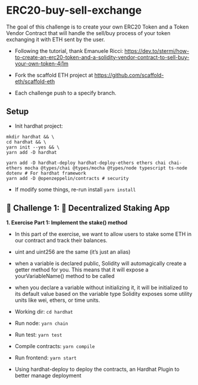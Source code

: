 # ERC20-buy-sell-exchange
The goal of this challenge is to create your own ERC20 Token and a Token Vendor Contract that will handle the sell/buy process of your token exchanging it with ETH sent by the user.

- Following the tutorial, thank Emanuele Ricci: https://dev.to/stermi/how-to-create-an-erc20-token-and-a-solidity-vendor-contract-to-sell-buy-your-own-token-4j1m

- Fork the scaffold ETH project at https://github.com/scaffold-eth/scaffold-eth  

- Each challenge push to a specify branch.  

## Setup
- Init hardhat project: 
```
mkdir hardhat && \
cd hardhat && \
yarn init --yes && \
yarn add -D hardhat
```

```
yarn add -D hardhat-deploy hardhat-deploy-ethers ethers chai chai-ethers mocha @types/chai @types/mocha @types/node typescript ts-node dotenv # For hardhat framework
yarn add -D @openzeppelin/contracts # security 

```
- If modify some things, re-run install `yarn install`
  
## 🚩 Challenge 1: 🥩 Decentralized Staking App
**1. Exercise Part 1: Implement the stake() method**
- In this part of the exercise, we want to allow users to stake some ETH in our contract and track their balances.  
- uint and uint256 are the same (it’s just an alias)  
- when a variable is declared public, Solidity will automagically create a getter method for you. This means that it will expose a yourVariableName() method to be called   
- when you declare a variable without initializing it, it will be initialized to its default value based on the variable type
Solidity exposes some utility units like wei, ethers, or time units.  

- Working dir: `cd hardhat`
- Run node: `yarn chain`  
- Run test: `yarn test`  
- Compile contracts: `yarn compile`  
- Run frontend: `yarn start`  
- Using hardhat-deploy to deploy the contracts, an Hardhat Plugin to better manage deployment
